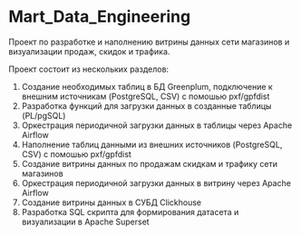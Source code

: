 # Mart_Data_Engineering
Проект по разработке и наполнению витрины данных сети магазинов и визуализации продаж, скидок и трафика.


Проект состоит из нескольких разделов:

1) Создание необходимых таблиц в БД Greenplum, подключение к внешним источникам (PostgreSQL, CSV) c помошью pxf/gpfdist
2) Разработка функций для загрузки данных в созданные таблицы (PL/pgSQL)
3) Оркестрация периодичной загрузки данных в таблицы через Apache Airflow
4) Наполнение таблиц данными из внешних источников (PostgreSQL, CSV) c помошью pxf/gpfdist
5) Создание витрины данных по продажам скидкам и трафику сети магазинов
6) Оркестрация периодичной загрузки данных в витрину через Apache Airflow
7) Создание  витрины данных в СУБД Clickhouse 
8) Разработка SQL скрипта для формирования датасета и визуализации в Apache Superset
  
